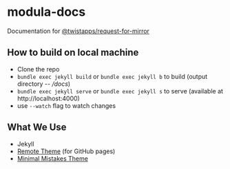 # modula-docs
Documentation for [@twistapps/request-for-mirror](https://github.com/twistapps/request-for-mirror)

## How to build on local machine
- Clone the repo
- `bundle exec jekyll build` or `bundle exec jekyll b` to build (output directory -- _/docs_)
- `bundle exec jekyll serve` or `bundle exec jekyll s` to serve (available at http://localhost:4000)
- use `--watch` flag to watch changes

## What We Use
- Jekyll
- [Remote Theme](https://github.com/benbalter/jekyll-remote-theme) (for GitHub pages)
- [Minimal Mistakes Theme](https://github.com/mmistakes/minimal-mistakes)
